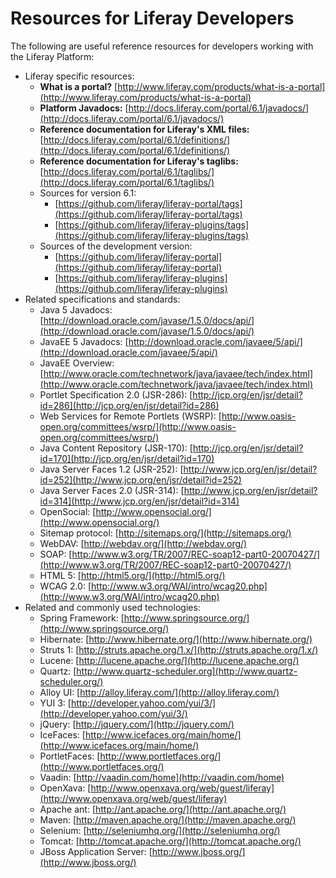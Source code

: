 
# Resources for Liferay Developers [](id=resources-for-liferay-developers-liferay-portal-6-2-dev-guide-13-en)

The following are useful reference resources for developers working with the Liferay Platform:

- Liferay specific resources:
    - **What is a portal?**
      [http://www.liferay.com/products/what-is-a-portal](http://www.liferay.com/products/what-is-a-portal)
    - **Platform Javadocs:** 
      [http://docs.liferay.com/portal/6.1/javadocs/](http://docs.liferay.com/portal/6.1/javadocs/)
    - **Reference documentation for Liferay's XML files:**
      [http://docs.liferay.com/portal/6.1/definitions/](http://docs.liferay.com/portal/6.1/definitions/)
    - **Reference documentation for Liferay's taglibs:**
      [http://docs.liferay.com/portal/6.1/taglibs/](http://docs.liferay.com/portal/6.1/taglibs/)
    - Sources for version 6.1:
    	- [https://github.com/liferay/liferay-portal/tags](https://github.com/liferay/liferay-portal/tags)
    	- [https://github.com/liferay/liferay-plugins/tags](https://github.com/liferay/liferay-plugins/tags)
    - Sources of the development version:
    	- [https://github.com/liferay/liferay-portal](https://github.com/liferay/liferay-portal)
    	- [https://github.com/liferay/liferay-plugins](https://github.com/liferay/liferay-plugins)
- Related specifications and standards:
    - Java 5 Javadocs: 
      [http://download.oracle.com/javase/1.5.0/docs/api/](http://download.oracle.com/javase/1.5.0/docs/api/)
    - JavaEE 5 Javadocs: 
      [http://download.oracle.com/javaee/5/api/](http://download.oracle.com/javaee/5/api/)
    - JavaEE Overview:
      [http://www.oracle.com/technetwork/java/javaee/tech/index.html](http://www.oracle.com/technetwork/java/javaee/tech/index.html)
    - Portlet Specification 2.0 (JSR-286): 
      [http://jcp.org/en/jsr/detail?id=286](http://jcp.org/en/jsr/detail?id=286)
    - Web Services for Remote Portlets (WSRP): 
      [http://www.oasis-open.org/committees/wsrp/](http://www.oasis-open.org/committees/wsrp/)
    - Java Content Repository (JSR-170): 
      [http://jcp.org/en/jsr/detail?id=170](http://jcp.org/en/jsr/detail?id=170)
    - Java Server Faces 1.2 (JSR-252): 
      [http://www.jcp.org/en/jsr/detail?id=252](http://www.jcp.org/en/jsr/detail?id=252)
    - Java Server Faces 2.0 (JSR-314):
      [http://www.jcp.org/en/jsr/detail?id=314](http://www.jcp.org/en/jsr/detail?id=314)
    - OpenSocial: 
      [http://www.opensocial.org/](http://www.opensocial.org/)
    - Sitemap protocol: 
      [http://sitemaps.org/](http://sitemaps.org/)
    - WebDAV: 
      [http://webdav.org/](http://webdav.org/)
    - SOAP: 
      [http://www.w3.org/TR/2007/REC-soap12-part0-20070427/](http://www.w3.org/TR/2007/REC-soap12-part0-20070427/)
    - HTML 5: 
      [http://html5.org/](http://html5.org/)
    - WCAG 2.0:
      [http://www.w3.org/WAI/intro/wcag20.php](http://www.w3.org/WAI/intro/wcag20.php)
- Related and commonly used technologies:
    - Spring Framework:
      [http://www.springsource.org/](http://www.springsource.org/)
    - Hibernate:
      [http://www.hibernate.org/](http://www.hibernate.org/)
    - Struts 1:
      [http://struts.apache.org/1.x/](http://struts.apache.org/1.x/)
    - Lucene: [http://lucene.apache.org/](http://lucene.apache.org/)
    - Quartz:
      [http://www.quartz-scheduler.org](http://www.quartz-scheduler.org/)
    - Alloy UI: [http://alloy.liferay.com/](http://alloy.liferay.com/)
    - YUI 3:
      [http://developer.yahoo.com/yui/3/](http://developer.yahoo.com/yui/3/)
    - jQuery: [http://jquery.com/](http://jquery.com/)
    - IceFaces:
      [http://www.icefaces.org/main/home/](http://www.icefaces.org/main/home/)
    - PortletFaces:
      [http://www.portletfaces.org/](http://www.portletfaces.org/)
    - Vaadin: [http://vaadin.com/home](http://vaadin.com/home)
    - OpenXava:
      [http://www.openxava.org/web/guest/liferay](http://www.openxava.org/web/guest/liferay)
    - Apache ant: [http://ant.apache.org/](http://ant.apache.org/)
    - Maven: [http://maven.apache.org/](http://maven.apache.org/)
    - Selenium: [http://seleniumhq.org/](http://seleniumhq.org/)
    - Tomcat: [http://tomcat.apache.org/](http://tomcat.apache.org/)
    - JBoss Application Server:
      [http://www.jboss.org/](http://www.jboss.org/)

